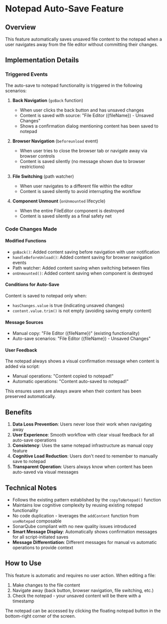 # Notepad Auto-Save Feature

## Overview

This feature automatically saves unsaved file content to the notepad when a user navigates away from the file editor without committing their changes.

## Implementation Details

### Triggered Events

The auto-save to notepad functionality is triggered in the following scenarios:

1. **Back Navigation** (`goBack` function)
   - When user clicks the back button and has unsaved changes
   - Content is saved with source: "File Editor ({fileName}) - Unsaved Changes"
   - Shows a confirmation dialog mentioning content has been saved to notepad

2. **Browser Navigation** (`beforeunload` event)
   - When user tries to close the browser tab or navigate away via browser controls
   - Content is saved silently (no message shown due to browser restrictions)

3. **File Switching** (path watcher)
   - When user navigates to a different file within the editor
   - Content is saved silently to avoid interrupting the workflow

4. **Component Unmount** (`onUnmounted` lifecycle)
   - When the entire FileEditor component is destroyed
   - Content is saved silently as a final safety net

### Code Changes Made

#### Modified Functions

- `goBack()`: Added content saving before navigation with user notification
- `handleBeforeUnload()`: Added content saving for browser navigation events
- Path watcher: Added content saving when switching between files
- `onUnmounted()`: Added content saving when component is destroyed

#### Conditions for Auto-Save

Content is saved to notepad only when:

- `hasChanges.value` is true (indicating unsaved changes)
- `content.value.trim()` is not empty (avoiding saving empty content)

#### Message Sources

- Manual copy: "File Editor ({fileName})" (existing functionality)
- Auto-save scenarios: "File Editor ({fileName}) - Unsaved Changes"

#### User Feedback

The notepad always shows a visual confirmation message when content is added via script:

- Manual operations: "Content copied to notepad!"
- Automatic operations: "Content auto-saved to notepad!"

This ensures users are always aware when their content has been preserved automatically.

## Benefits

1. **Data Loss Prevention**: Users never lose their work when navigating away
2. **User Experience**: Smooth workflow with clear visual feedback for all auto-save operations
3. **Consistency**: Uses the same notepad infrastructure as manual copy feature
4. **Cognitive Load Reduction**: Users don't need to remember to manually save to notepad
5. **Transparent Operation**: Users always know when content has been auto-saved via visual messages

## Technical Notes

- Follows the existing pattern established by the `copyToNotepad()` function
- Maintains low cognitive complexity by reusing existing notepad functionality
- No code duplication - leverages the `addContent` function from `useNotepad` composable
- SonarQube compliant with no new quality issues introduced
- **Smart Message Display**: Automatically shows confirmation messages for all script-initiated saves
- **Message Differentiation**: Different messages for manual vs automatic operations to provide context

## How to Use

This feature is automatic and requires no user action. When editing a file:

1. Make changes to the file content
2. Navigate away (back button, browser navigation, file switching, etc.)
3. Check the notepad - your unsaved content will be there with a timestamp

The notepad can be accessed by clicking the floating notepad button in the bottom-right corner of the screen.
